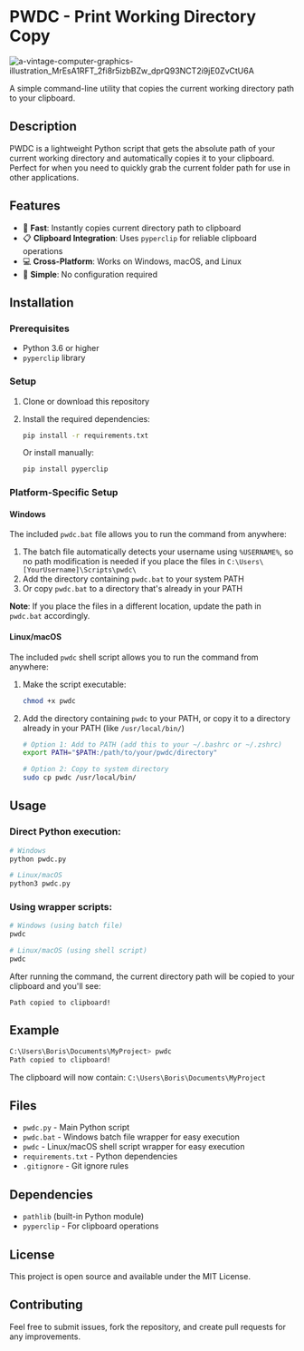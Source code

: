 # PWDC - Print Working Directory Copy

![a-vintage-computer-graphics-illustration_MrEsA1RFT_2fi8r5izbBZw_dprQ93NCT2i9jE0ZvCtU6A](https://github.com/user-attachments/assets/c51e7052-9618-48e8-9bb6-d5cab8f212b5)


A simple command-line utility that copies the current working directory path to your clipboard.

## Description

PWDC is a lightweight Python script that gets the absolute path of your current working directory and automatically copies it to your clipboard. Perfect for when you need to quickly grab the current folder path for use in other applications.

## Features

- 🚀 **Fast**: Instantly copies current directory path to clipboard
- 📋 **Clipboard Integration**: Uses `pyperclip` for reliable clipboard operations
- 💻 **Cross-Platform**: Works on Windows, macOS, and Linux
- 🔧 **Simple**: No configuration required

## Installation

### Prerequisites

- Python 3.6 or higher
- `pyperclip` library

### Setup

1. Clone or download this repository
2. Install the required dependencies:
   ```bash
   pip install -r requirements.txt
   ```
   
   Or install manually:
   ```bash
   pip install pyperclip
   ```

### Platform-Specific Setup

#### Windows
The included `pwdc.bat` file allows you to run the command from anywhere:

1. The batch file automatically detects your username using `%USERNAME%`, so no path modification is needed if you place the files in `C:\Users\[YourUsername]\Scripts\pwdc\`
2. Add the directory containing `pwdc.bat` to your system PATH
3. Or copy `pwdc.bat` to a directory that's already in your PATH

**Note**: If you place the files in a different location, update the path in `pwdc.bat` accordingly.

#### Linux/macOS
The included `pwdc` shell script allows you to run the command from anywhere:

1. Make the script executable:
   ```bash
   chmod +x pwdc
   ```
2. Add the directory containing `pwdc` to your PATH, or copy it to a directory already in your PATH (like `/usr/local/bin/`)
   ```bash
   # Option 1: Add to PATH (add this to your ~/.bashrc or ~/.zshrc)
   export PATH="$PATH:/path/to/your/pwdc/directory"
   
   # Option 2: Copy to system directory
   sudo cp pwdc /usr/local/bin/
   ```

## Usage

### Direct Python execution:
```bash
# Windows
python pwdc.py

# Linux/macOS
python3 pwdc.py
```

### Using wrapper scripts:
```bash
# Windows (using batch file)
pwdc

# Linux/macOS (using shell script)
pwdc
```

After running the command, the current directory path will be copied to your clipboard and you'll see:
```
Path copied to clipboard!
```

## Example

```bash
C:\Users\Boris\Documents\MyProject> pwdc
Path copied to clipboard!
```

The clipboard will now contain: `C:\Users\Boris\Documents\MyProject`

## Files

- `pwdc.py` - Main Python script
- `pwdc.bat` - Windows batch file wrapper for easy execution
- `pwdc` - Linux/macOS shell script wrapper for easy execution
- `requirements.txt` - Python dependencies
- `.gitignore` - Git ignore rules

## Dependencies

- `pathlib` (built-in Python module)
- `pyperclip` - For clipboard operations

## License

This project is open source and available under the MIT License.

## Contributing

Feel free to submit issues, fork the repository, and create pull requests for any improvements.
